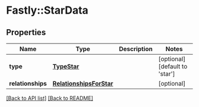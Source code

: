# Fastly::StarData

## Properties

| Name | Type | Description | Notes |
| ---- | ---- | ----------- | ----- |
| **type** | [**TypeStar**](TypeStar.md) |  | [optional][default to &#39;star&#39;] |
| **relationships** | [**RelationshipsForStar**](RelationshipsForStar.md) |  | [optional] |

[[Back to API list]](../../README.md#endpoints) [[Back to README]](../../README.md)

